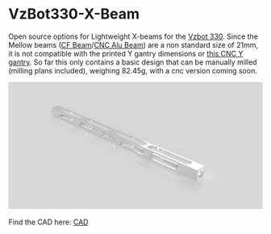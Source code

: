 # VzBot330-X-Beam
Open source options for Lightweight X-beams for the [Vzbot 330](https://github.com/VzBoT3D/VzBoT-Vz330). Since the Mellow beams ([CF Beam](https://s.click.aliexpress.com/e/_DD5rAnp)/[CNC Alu Beam](https://s.click.aliexpress.com/e/_DmT6c4x)) are a non standard size of 21mm, it is not compatible with the printed Y gantry dimensions or [this CNC Y gantry](https://s.click.aliexpress.com/e/_DDZx21d). So far this only contains a basic design that can be manually milled (milling plans included), weighing 82.45g, with a cnc version coming soon.

![](Gallery/Metal_parts_basic_mill_light_2024-May-11_03-32-42PM-000_CustomizedView16381277327.png)

Find the CAD here:
[CAD](https://a360.co/4ai806w)
